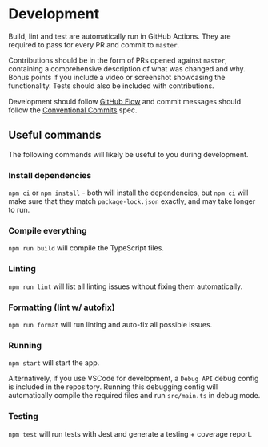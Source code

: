 # Development

Build, lint and test are automatically run in GitHub Actions.
They are required to pass for every PR and commit to `master`.

Contributions should be in the form of PRs opened against `master`, containing a comprehensive
description of what was changed and why. Bonus points if you include a video or screenshot
showcasing the functionality. Tests should also be included with contributions.

Development should follow [GitHub Flow](https://githubflow.github.io/) and commit messages
should follow the [Conventional Commits](https://www.conventionalcommits.org/en/v1.0.0/) spec.

## Useful commands

The following commands will likely be useful to you during development.

### Install dependencies

`npm ci` or `npm install` - both will install the dependencies,
but `npm ci` will make sure that they match `package-lock.json` exactly,
and may take longer to run.

### Compile everything

`npm run build` will compile the TypeScript files.

### Linting

`npm run lint` will list all linting issues without fixing them automatically.

### Formatting (lint w/ autofix)

`npm run format` will run linting and auto-fix all possible issues.

### Running

`npm start` will start the app.

Alternatively, if you use VSCode for development, a `Debug API` debug config
is included in the repository. Running this debugging config will automatically
compile the required files and run `src/main.ts` in debug mode.

### Testing

`npm test` will run tests with Jest and generate a testing + coverage report.
